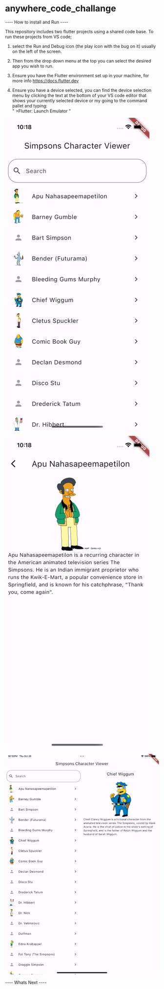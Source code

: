 # anywhere_code_challange

---- How to install and Run ----

This repository includes two flutter projects using a shared code base. To run these projects from VS code;

1. select the Run and Debug icon (the play icon with the bug on it) usually on the left of the screen.

2. Then from the drop down menu at the top you can select the desired app you wish to run.

3. Ensure you have the Flutter environment set up in your machine, for more info  https://docs.flutter.dev

4. Ensure you have a device selected, you can find the device selection menu by clicking the text at the bottom of your VS code editor that shows your currently selected device or my going to the command pallet and typing:  
" >Flutter: Launch Emulator "

![Alt text](<Simulator Screenshot - iPhone 13 - 2023-10-26 at 22.18.39.png>)

![Alt text](<Simulator Screenshot - iPhone 13 - 2023-10-26 at 22.18.41.png>)

![Alt text](<Simulator Screenshot - iPad Pro (11-inch) (4th generation) - 2023-10-26 at 22.19.16.png>)

---- Whats Next ----

